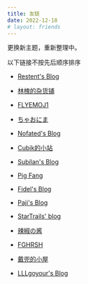 ```yaml
---
title: 友链
date: 2022-12-18
# layout: friends
---
```


更换新主题，重新整理中。

以下链接不按先后顺序排序

- [Restent's Blog](https://blog.restent.win)

- [林槐的杂货铺](https://stapxs.cn)

- [FLYEMOJ1](https://flyemoji.xyz)

- [ちゃおにま](https://lemonmiaow.xyz)

- [Nofated's Blog](https://blog.nofated.win)

- [Cubik的小站](https://cubik65536.top)

- [Subilan's Blog](https://subilan.win)

- [Pig Fang](https://blog.gplane.win)

- [Fidel's Blog](https://fidel.js.org)

- [Paji's Blog](https://blog.mntpaji.com/)

- [StarTrails' blog](https://startrails.top)

- [辣椒の酱](https://removeif.github.io)

- [FGHRSH](https://www.fghrsh.net)

- [戴兜的小屋](https://daidr.me)

- [LLLgoyour's Blog](https://lllgoyour.tk/)

